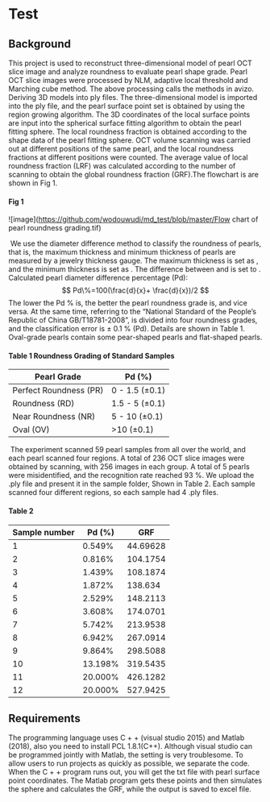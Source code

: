 # Test



## Background

This project is used to reconstruct three-dimensional model of pearl OCT slice image and analyze roundness to evaluate pearl shape grade. Pearl OCT slice images were processed by NLM, adaptive local threshold and Marching cube method. The above processing calls the methods in avizo. Deriving 3D models into ply files. The three-dimensional model is imported into the ply file, and the pearl surface point set is obtained by using the region growing algorithm. The 3D coordinates of the local surface points are input into the spherical surface fitting algorithm to obtain the pearl fitting sphere. The local roundness fraction is obtained according to the shape data of the pearl fitting sphere. OCT volume scanning was carried out at different positions of the same pearl, and the local roundness fractions at different positions were counted. The average value of local roundness fraction (LRF) was calculated according to the number of scanning to obtain the global roundness fraction (GRF).The flowchart is are shown in Fig 1.

#### Fig 1

![image](https://github.com/wodouwudi/md_test/blob/master/Flow chart of pearl roundness grading.tif)

​	We use the diameter difference method to classify the roundness of pearls, that is, the maximum thickness and minimum thickness of pearls are measured by a jewelry thickness gauge. The maximum thickness is set as , and the minimum thickness is set as . The difference between and is set to . Calculated pearl diameter difference percentage (Pd):
$$
Pd\%=100(\frac{d}{x}+ \frac{d}{x})/2
$$
The lower the Pd % is, the better the pearl roundness grade is, and vice versa. At the same time, referring to the “National Standard of the People’s Republic of China GB/T18781-2008”, is divided into four roundness grades, and the classification error is ± 0.1 % (Pd). Details are shown in Table 1. Oval-grade pearls contain some pear-shaped pearls and flat-shaped pearls.

#### Table 1 Roundness Grading of Standard Samples

| Pearl Grade             | Pd (%)         |
| ----------------------- | -------------- |
| Perfect Roundness  (PR) | 0 - 1.5 (±0.1) |
| Roundness (RD)          | 1.5 - 5 (±0.1) |
| Near Roundness  (NR)    | 5 - 10 (±0.1)  |
| Oval (OV)               | >10 (±0.1)     |

​	The experiment scanned 59 pearl samples from all over the world, and each pearl scanned four regions. A total of 236 OCT slice images were obtained by scanning, with 256 images in each group. A total of 5 pearls were misidentified, and the recognition rate reached 93 %. We upload the .ply file and present it in the sample folder, Shown in Table 2. Each sample scanned four different regions, so each sample had 4 .ply files.

#### Table 2

| Sample number | Pd (%)  | GRF      |
| :------------ | ------- | -------- |
| 1             | 0.549%  | 44.69628 |
| 2             | 0.816%  | 104.1754 |
| 3             | 1.439%  | 108.1874 |
| 4             | 1.872%  | 138.634  |
| 5             | 2.529%  | 148.2113 |
| 6             | 3.608%  | 174.0701 |
| 7             | 5.742%  | 213.9538 |
| 8             | 6.942%  | 267.0914 |
| 9             | 9.864%  | 298.5088 |
| 10            | 13.198% | 319.5435 |
| 11            | 20.000% | 426.1282 |
| 12            | 20.000% | 527.9425 |



## Requirements

The programming language uses C + + (visual studio 2015) and Matlab (2018), also you need to install PCL 1.8.1(C++). Although visual studio can be programmed jointly with Matlab, the setting is very troublesome. To allow users to run projects as quickly as possible, we separate the code. When the C + + program runs out, you will get the txt file with pearl surface point coordinates. The Matlab program gets these points and then simulates the sphere and calculates the GRF, while the output is saved to excel file.
